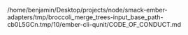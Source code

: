 /home/benjamin/Desktop/projects/node/smack-ember-adapters/tmp/broccoli_merge_trees-input_base_path-cb0L5GCn.tmp/10/ember-cli-qunit/CODE_OF_CONDUCT.md